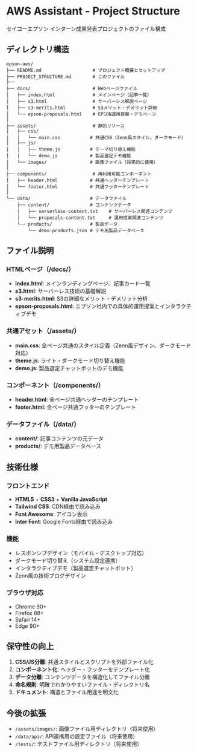 # AWS Assistant - Project Structure

セイコーエプソン インターン成果発表プロジェクトのファイル構成

## ディレクトリ構造

```
epson-aws/
├── README.md                   # プロジェクト概要とセットアップ
├── PROJECT_STRUCTURE.md        # このファイル
├── 
├── docs/                       # Webページファイル
│   ├── index.html              # メインページ（記事一覧）
│   ├── s3.html                 # サーバーレス解説ページ  
│   ├── s3-merits.html          # S3メリット・デメリット詳細
│   └── epson-proposals.html    # EPSON運用提案・デモページ
│
├── assets/                     # 静的リソース
│   ├── css/
│   │   └── main.css           # 共通CSS（Zenn風スタイル、ダークモード）
│   ├── js/
│   │   ├── theme.js           # テーマ切り替え機能
│   │   └── demo.js            # 製品選定デモ機能
│   └── images/                # 画像ファイル（将来的に使用）
│
├── components/                 # 再利用可能コンポーネント
│   ├── header.html            # 共通ヘッダーテンプレート
│   └── footer.html            # 共通フッターテンプレート
│
└── data/                      # データファイル
    ├── content/               # コンテンツデータ
    │   ├── serverless-content.txt    # サーバーレス関連コンテンツ
    │   └── proposals-content.txt     # 運用提案関連コンテンツ
    └── products/              # 製品データ
        └── demo-products.json # デモ用製品データベース
```

## ファイル説明

### HTMLページ（/docs/）
- **index.html**: メインランディングページ、記事カード一覧
- **s3.html**: サーバーレス技術の基礎解説
- **s3-merits.html**: S3の詳細なメリット・デメリット分析
- **epson-proposals.html**: エプソン社内での具体的運用提案とインタラクティブデモ

### 共通アセット（/assets/）
- **main.css**: 全ページ共通のスタイル定義（Zenn風デザイン、ダークモード対応）
- **theme.js**: ライト・ダークモード切り替え機能
- **demo.js**: 製品選定チャットボットのデモ機能

### コンポーネント（/components/）
- **header.html**: 全ページ共通ヘッダーのテンプレート
- **footer.html**: 全ページ共通フッターのテンプレート

### データファイル（/data/）
- **content/**: 記事コンテンツの元データ
- **products/**: デモ用製品データベース

## 技術仕様

### フロントエンド
- **HTML5** + **CSS3** + **Vanilla JavaScript**
- **Tailwind CSS**: CDN経由で読み込み
- **Font Awesome**: アイコン表示
- **Inter Font**: Google Fonts経由で読み込み

### 機能
- レスポンシブデザイン（モバイル・デスクトップ対応）
- ダークモード切り替え（システム設定連携）
- インタラクティブデモ（製品選定チャットボット）
- Zenn風の技術ブログデザイン

### ブラウザ対応
- Chrome 90+
- Firefox 88+
- Safari 14+
- Edge 90+

## 保守性の向上

1. **CSS/JS分離**: 共通スタイルとスクリプトを外部ファイル化
2. **コンポーネント化**: ヘッダー・フッターをテンプレート化
3. **データ分離**: コンテンツデータを構造化してファイル分離
4. **命名規則**: 明確でわかりやすいファイル・ディレクトリ名
5. **ドキュメント**: 構造とファイル用途を明文化

## 今後の拡張

- `/assets/images/`: 画像ファイル用ディレクトリ（将来使用）
- `/data/api/`: API連携用の設定ファイル（将来使用）
- `/tests/`: テストファイル用ディレクトリ（将来使用）